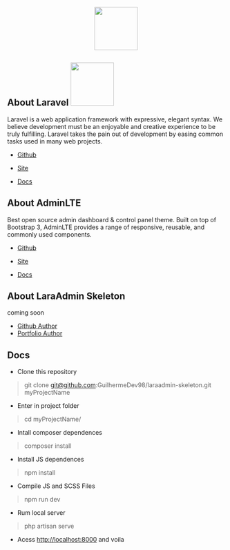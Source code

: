 
<p  align="center"><img src="http://guilhermesantos.me/img/logo.png" width="100px" ></p>

  

## About Laravel  <img src="https://laravel.com/assets/img/components/logo-laravel.svg" width="100px" >

  

Laravel is a web application framework with expressive, elegant syntax. We believe development must be an enjoyable and creative experience to be truly fulfilling. Laravel takes the pain out of development by easing common tasks used in many web projects.

  

 - [Github](https://github.com/laravel/laravel/)
   
-   [Site](http://laravel.com)
   
  - [Docs](http://laravel.com/docs)

  

## About AdminLTE

  

Best open source admin dashboard & control panel theme. Built on top of Bootstrap 3, AdminLTE provides a range of responsive, reusable, and commonly used components.

  

- [Github](https://github.com/ColorlibHQ/AdminLTE)

- [Site](https://adminlte.io/)

 - [Docs](https://adminlte.io/docs/2.4/installation)

  
  

## About LaraAdmin Skeleton

  

coming soon

  

- [Github Author](https://github.com/GuilhermeDev98)
- [Portfolio Author](http://guilhermesantos.me/)

  

## Docs

- Clone this repository
> git clone git@github.com:GuilhermeDev98/laraadmin-skeleton.git myProjectName
- Enter in project folder
> cd myProjectName/
- Intall composer dependences
> composer install
- Install JS dependences
>npm install
- Compile JS and SCSS Files
> npm run dev
- Rum local server
> php artisan serve
- Acess [http://localhost:8000](http://localhost:8000/) and voila